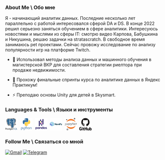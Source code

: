 ### About Me \ Обо мне
Я  - начинающий аналитик данных. 
Последние несколько лет параллельно с работой интересовался сферой DA и DS. В конце 2022 решил серьезно заняться обучением в сфере аналитики.
Интересуюсь новостями и мыслями из сферы IT: смотрю видео Карпова, Бабушкина и Никушина, решаю задачки на stratascratch.
В свободное время занимаюсь pet проектами. Сейчас провожу исследование по анализу популярности игр на платформе Twitch.

- :telescope: Использовал методы анализа данных и машинного обучения в магистерской ВКР для составления стратегии риелтора при продаже недвижимости.

- :seedling: Прохожу финальные спринты курса по аналитике данных в Яндекс Практикум!

- :zap: Преподаю основы Unity для детей в Skysmart.


### Languages & Tools \ Языки и инструменты
<div>
  <img src="https://github.com/devicons/devicon/blob/master/icons/postgresql/postgresql-original-wordmark.svg" title="postgresql" alt="postgresql" width="40" height="40"/>&nbsp
  <img src="https://github.com/devicons/devicon/blob/master/icons/python/python-original-wordmark.svg" title="python" alt="python" width="40" height="40"/>&nbsp
  <img src="https://github.com/devicons/devicon/blob/master/icons/pandas/pandas-original-wordmark.svg" title="pandas" alt="pandas" width="40" height="40"/>&nbsp
  <img src="https://github.com/devicons/devicon/blob/master/icons/numpy/numpy-original-wordmark.svg" title="numpy" alt="numpy" width="40" height="40"/>&nbsp
  <img src="https://github.com/devicons/devicon/blob/master/icons/jupyter/jupyter-original-wordmark.svg" title="jupyter" alt="jupyter" width="40" height="40"/>&nbsp
  <img src="https://github.com/devicons/devicon/blob/master/icons/github/github-original-wordmark.svg" title="github" alt="github" width="40" height="40"/>&nbsp
</div>

### Follow Me \ Связаться со мной
[![Gmail](https://img.shields.io/badge/-mail-69b5cc?style=for-the-badge&logo=Gmail)](mailto:ruslanworkflow@gmail.com)
[![Telegram](https://img.shields.io/badge/-Telegram-69b5cc?style=for-the-badge&logo=Telegram)](https://t.me/ArhoneR)
